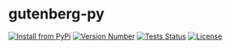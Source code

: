 # gutenberg-py

[![Install from PyPi](https://img.shields.io/badge/pip%20install-gutenberg-py-brightgreen)](https://pypi.org/project/gutenberg-py/) [![Version Number](https://img.shields.io/pypi/v/gutenberg-py?label=version)](https://pypi.org/project/gutenberg-py/releases) [![Tests Status](https://github.com/peterrauscher/gutenberg-py/workflows/Test/badge.svg)](https://github.com/peterrauscher/gutenberg-py/actions) [![License](https://img.shields.io/github/license/peterrauscher/gutenberg-py)](https://github.com/peterrauscher/gutenberg-py/blob/main/LICENSE)
